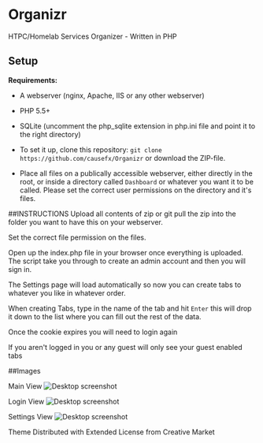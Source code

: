# Organizr
HTPC/Homelab Services Organizer - Written in PHP

## Setup
**Requirements:** 

- A webserver (nginx, Apache, IIS or any other webserver) 
- PHP 5.5+
- SQLite (uncomment the php_sqlite extension in php.ini file and point it to the right directory)

- To set it up, clone this repository:
`` git clone https://github.com/causefx/Organizr `` or download the ZIP-file.
- Place all files on a publically accessible webserver, either directly in the root, or inside a directory called ``Dashboard`` or whatever you want it to be called.  Please set the correct user permissions on the directory and it's files.

##INSTRUCTIONS
Upload all contents of zip or git pull the zip into the folder you want to have this on your webserver.  

Set the correct file permission on the files.

Open up the index.php file in your browser once everything is uploaded.  The script take you through to create an admin account and then you will sign in.

The Settings page will load automatically so now you can create tabs to whatever you like in whatever order.

When creating Tabs, type in the name of the tab and hit ``Enter`` this will drop it down to the list where you can fill out the rest of the data.

Once the cookie expires you will need to login again

If you aren't logged in you or any guest will only see your guest enabled tabs

##Images

Main View
![Desktop screenshot](http://i.imgur.com/sHKNeBM.png)

Login View
![Desktop screenshot](http://i.imgur.com/tq9IgWZ.png)

Settings View
![Desktop screenshot](http://i.imgur.com/qtoZkX6.png)

Theme Distributed with Extended License from Creative Market

